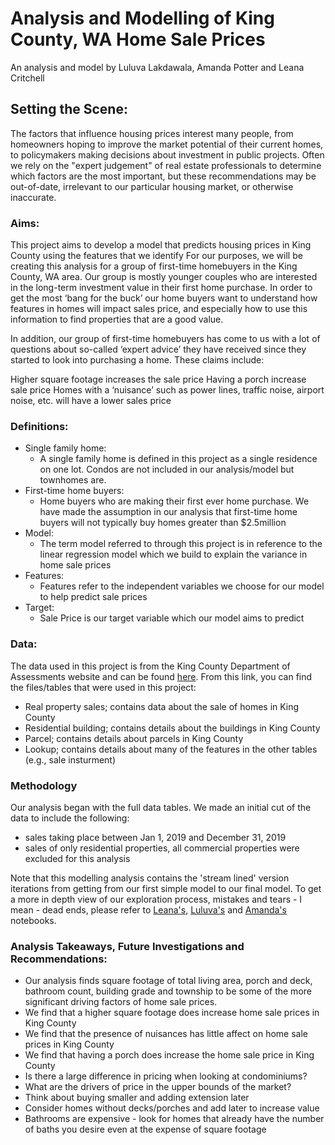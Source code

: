 # Analysis and Modelling of King County, WA Home Sale Prices

An analysis and model by Luluva Lakdawala, Amanda Potter and Leana Critchell

## Setting the Scene:

The factors that influence housing prices interest many people, from homeowners hoping to improve the market potential of their current homes, to policymakers making decisions about investment in public projects. Often we rely on the "expert judgement" of real estate professionals to determine which factors are the most important, but these recommendations may be out-of-date, irrelevant to our particular housing market, or otherwise inaccurate.

### Aims:

This project aims to develop a model that predicts housing prices in King County using the features that we identify
For our purposes, we will be creating this analysis for a group of first-time homebuyers in the King County, WA area.  Our group is mostly younger couples who are interested in the long-term investment value in their first home purchase.  In order to get the most ‘bang for the buck’ our home buyers want to understand how features in homes will impact sales price, and especially how to use this information to find properties that are a good value.

In addition, our group of first-time homebuyers has come to us with a lot of questions about so-called ‘expert advice’ they have received since they started to look into purchasing a home.  These claims include:

Higher square footage increases the sale price
Having a porch increase sale price
Homes with a ‘nuisance’ such as power lines, traffic noise, airport noise, etc. will have a lower sales price

### Definitions:

- Single family home:
    - A single family home is defined in this project as a single residence on one lot.  Condos are not included in our analysis/model but townhomes are.
- First-time home buyers:
    - Home buyers who are making their first ever home purchase.  We have made the assumption in our analysis that first-time home buyers will not typically buy homes greater than $2.5million 
- Model:
    - The term model referred to through this project is in reference to the linear regression model which we build to explain the variance in home sale prices
- Features:
    - Features refer to the independent variables we choose for our model to help predict sale prices
- Target:
    - Sale Price is our target variable which our model aims to predict

### Data:

The data used in this project is from the King County Department of Assessments website and can be found [here](https://info.kingcounty.gov/assessor/DataDownload/default.aspx).  From this link, you can find the files/tables that were used in this project:
- Real property sales; contains data about the sale of homes in King County
- Residential building; contains details about the buildings in King County
- Parcel; contains details about parcels in King County
- Lookup; contains details about many of the features in the other tables (e.g., sale insturment)

### Methodology
Our analysis began with the full data tables.  We made an initial cut of the data to include the following:
- sales taking place between Jan 1, 2019 and December 31, 2019
- sales of only residential properties, all commercial properties were excluded for this analysis


Note that this modelling analysis contains the 'stream lined' version iterations from getting from our first simple model to our final model.  To get a more in depth view of our exploration process, mistakes and tears - I mean - dead ends, please refer to [Leana's](exploratory/lmc_notebooks), [Luluva's](exploratory/ll_notebooks) and [Amanda's](exploratory/asp_notebooks) notebooks.

### Analysis Takeaways, Future Investigations and Recommendations:

- Our analysis finds square footage of total living area, porch and deck, bathroom count, building grade and township to be some of the more significant driving factors of home sale prices.
- We find that a higher square footage does increase home sale prices in King County
- We find that the presence of nuisances has little affect on home sale prices in King County
- We find that having a porch does increase the home sale price in King County
- Is there a large difference in pricing when looking at condominiums?
- What are the drivers of price in the upper bounds of the market?
- Think about buying smaller and adding extension later
- Consider homes without decks/porches and add later to increase value
- Bathrooms are expensive - look for homes that already have the number of baths you desire even at the expense of square footage

